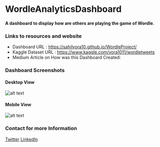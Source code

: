 # WordleAnalyticsDashboard
#### A dashboard to display how are others are  playing the game of Wordle. 
 ### Links to resources and website
- Dashboard URL : https://sahilvora10.github.io/WordleProject/
- Kaggle Dataset URL : https://www.kaggle.com/vora1011/wordletweets
- Medium Article on How was this Dashboard Created:

### Dashboard Screenshots

#### Desktop View
![alt text](images/DesktopView.gif)

#### Mobile View
![alt text](images/MobileView.gif)

### Contact for more Information
[Twitter](https://twitter.com/sahilvora1011)
[LinkedIn](https://www.linkedin.com/in/sahil-vora/)


